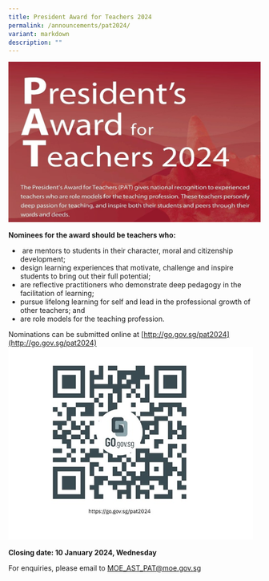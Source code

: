 ```yaml
---
title: President Award for Teachers 2024
permalink: /announcements/pat2024/
variant: markdown
description: ""
---
```

![](/images/Announcements/PAT%202024/Picture1.jpg)

**Nominees for the award should be teachers who:**
*  are mentors to students in their character, moral and citizenship development;
*  design learning experiences that motivate, challenge and inspire students to bring out their full potential;
* are reflective practitioners who demonstrate deep pedagogy in the facilitation of learning;
* pursue lifelong learning for self and lead in the professional growth of other teachers; and
* are role models for the teaching profession.

Nominations can be submitted online at [http://go.gov.sg/pat2024](http://go.gov.sg/pat2024)
![](/images/Announcements/PAT%202024/Picture2.png)

**Closing date: 10 January 2024, Wednesday**

  
For enquiries, please email to [MOE\_AST\_PAT@moe.gov.sg](mailto:MOE_AST_PAT@moe.gov.sg)